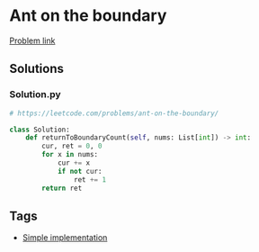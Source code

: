 # Ant on the boundary

[Problem link](https://leetcode.com/problems/ant-on-the-boundary/)

## Solutions


### Solution.py
```py
# https://leetcode.com/problems/ant-on-the-boundary/

class Solution:
    def returnToBoundaryCount(self, nums: List[int]) -> int:
        cur, ret = 0, 0
        for x in nums:
            cur += x
            if not cur:
                ret += 1
        return ret
```
## Tags

* [Simple implementation](/Collections/simple-implementation.md#simple-implementation)

